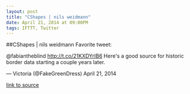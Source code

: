 ```yaml
---
layout: post
title: "CShapes | nils weidmann"
date: April 21, 2014 at 09:00PM
tags: IFTTT, Twitter
---
```

##CShapes | nils weidmann
Favorite tweet:

@fabiantheblind http://t.co/21KXDYrIB6 Here's a good source for historic border data starting a couple years later.

— Victoria (@FakeGreenDress) April 21, 2014

[link to source](http://ift.tt/1r9PbrI) 
